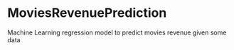 # MoviesRevenuePrediction
Machine Learning regression model to predict movies revenue given some data
